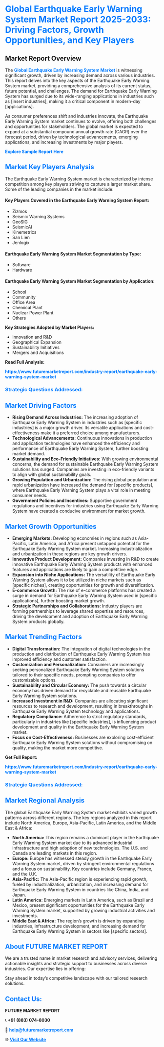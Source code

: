 <h1 style="color: #007BFF;">Global Earthquake Early Warning System Market Report 2025-2033: Driving Factors, Growth Opportunities, and Key Players</h1>

<section id="overview">
<h2>Market Report Overview</h2>
<p>The <a href="https://www.futuremarketreport.com/industry-report/earthquake-early-warning-system-market" style="color: #007BFF; text-decoration: none;"><strong>Global Earthquake Early Warning System Market</strong></a> is witnessing significant growth, driven by increasing demand across various industries. This report delves into the key aspects of the Earthquake Early Warning System market, providing a comprehensive analysis of its current status, future potential, and challenges. The demand for Earthquake Early Warning System has surged due to its wide-ranging applications in industries such as [insert industries], making it a critical component in modern-day [applications].</p>
<p>As consumer preferences shift and industries innovate, the Earthquake Early Warning System market continues to evolve, offering both challenges and opportunities for stakeholders. The global market is expected to expand at a substantial compound annual growth rate (CAGR) over the forecast period, driven by technological advancements, emerging applications, and increasing investments by major players.</p>
</section>

<section id="overview">
<p><a href="https://www.futuremarketreport.com/request-sample/reportId=115378" style="color: #007BFF; text-decoration: none;"><strong>Explore Sample Report Here</strong></a></p>
</section>

<section id="key-players">
<h2 style="color: #007BFF;">Market Key Players Analysis</h2>
<p>The Earthquake Early Warning System market is characterized by intense competition among key players striving to capture a larger market share. Some of the leading companies in the market include:</p>
<h4>Key Players Covered in the Earthquake Early Warning System Report:</h4>
<ul><li>Zizmos</li><li>Seismic Warning Systems</li><li>GeoSIG</li><li>SeismicAI</li><li>Kinemetrics</li><li>San Lien</li><li>Jenlogix</li></ul>
<h4>Earthquake Early Warning System Market Segmentation by Type:</h4>
<ul><li>Software</li><li>Hardware</li></ul>

<h4>Earthquake Early Warning System Market Segmentation by Application:</h4>
<ul><li>School</li><li>Community</li><li>Office Area</li><li>Chemical Plant</li><li>Nuclear Power Plant</li><li>Others</li></ul>
<p><strong>Key Strategies Adopted by Market Players:</strong></p>
<ul>
<li>Innovation and R&D</li>
<li>Geographical Expansion</li>
<li>Sustainability Initiatives</li>
<li>Mergers and Acquisitions</li>
</ul>
</section>

<section>
<p><strong>Read Full Analysis: </strong></p><a href="https://www.futuremarketreport.com/industry-report/earthquake-early-warning-system-market" style="color: #007BFF; text-decoration: none;"><strong>https://www.futuremarketreport.com/industry-report/earthquake-early-warning-system-market</strong></a>
<h3 style="color: #007BFF;">Strategic Questions Addressed:</h3>
</section>

<section id="driving-factors">
<h2 style="color: #007BFF;">Market Driving Factors</h2>
<ul>
<li><strong>Rising Demand Across Industries:</strong> The increasing adoption of Earthquake Early Warning System in industries such as [specific industries] is a major growth driver. Its versatile applications and cost-effectiveness make it a preferred choice among manufacturers.</li>
<li><strong>Technological Advancements:</strong> Continuous innovations in production and application technologies have enhanced the efficiency and performance of Earthquake Early Warning System, further boosting market demand.</li>
<li><strong>Sustainability and Eco-Friendly Initiatives:</strong> With growing environmental concerns, the demand for sustainable Earthquake Early Warning System solutions has surged. Companies are investing in eco-friendly variants to align with global sustainability goals.</li>
<li><strong>Growing Population and Urbanization:</strong> The rising global population and rapid urbanization have increased the demand for [specific products], where Earthquake Early Warning System plays a vital role in meeting consumer needs.</li>
<li><strong>Government Policies and Incentives:</strong> Supportive government regulations and incentives for industries using Earthquake Early Warning System have created a conducive environment for market growth.</li>
</ul>
</section>

<section id="growth-opportunities">
<h2 style="color: #007BFF;">Market Growth Opportunities</h2>
<ul>
<li><strong>Emerging Markets:</strong> Developing economies in regions such as Asia-Pacific, Latin America, and Africa present untapped potential for the Earthquake Early Warning System market. Increasing industrialization and urbanization in these regions are key growth drivers.</li>
<li><strong>Innovative Product Development:</strong> Companies investing in R&D to create innovative Earthquake Early Warning System products with enhanced features and applications are likely to gain a competitive edge.</li>
<li><strong>Expansion into Niche Applications:</strong> The versatility of Earthquake Early Warning System allows it to be utilized in niche markets such as [specific niches], creating opportunities for growth and diversification.</li>
<li><strong>E-commerce Growth:</strong> The rise of e-commerce platforms has created a surge in demand for Earthquake Early Warning System used in [specific applications], further boosting market growth.</li>
<li><strong>Strategic Partnerships and Collaborations:</strong> Industry players are forming partnerships to leverage shared expertise and resources, driving the development and adoption of Earthquake Early Warning System products globally.</li>
</ul>
</section>

<section id="trending-factors">
<h2 style="color: #007BFF;">Market Trending Factors</h2>
<ul>
<li><strong>Digital Transformation:</strong> The integration of digital technologies in the production and distribution of Earthquake Early Warning System has improved efficiency and customer satisfaction.</li>
<li><strong>Customization and Personalization:</strong> Consumers are increasingly seeking personalized Earthquake Early Warning System solutions tailored to their specific needs, prompting companies to offer customizable options.</li>
<li><strong>Sustainability and Circular Economy:</strong> The push towards a circular economy has driven demand for recyclable and reusable Earthquake Early Warning System solutions.</li>
<li><strong>Increased Investment in R&D:</strong> Companies are allocating significant resources to research and development, resulting in breakthroughs in Earthquake Early Warning System technology and applications.</li>
<li><strong>Regulatory Compliance:</strong> Adherence to strict regulatory standards, particularly in industries like [specific industries], is influencing product development and quality in the Earthquake Early Warning System market.</li>
<li><strong>Focus on Cost-Effectiveness:</strong> Businesses are exploring cost-efficient Earthquake Early Warning System solutions without compromising on quality, making the market more competitive.</li>
</ul>
</section>

<section>
<p><strong>Get Full Report: </strong></p><a href="https://www.futuremarketreport.com/industry-report/earthquake-early-warning-system-market" style="color: #007BFF; text-decoration: none;"><strong>https://www.futuremarketreport.com/industry-report/earthquake-early-warning-system-market</strong></a>
<h3 style="color: #007BFF;">Strategic Questions Addressed:</h3>
</section>


<section id="regional-analysis">
<h2 style="color: #007BFF;">Market Regional Analysis</h2>
<p>The global Earthquake Early Warning System market exhibits varied growth patterns across different regions. The key regions analyzed in this report include North America, Europe, Asia-Pacific, Latin America, and the Middle East & Africa:</p>
<ul>
<li><strong>North America:</strong> This region remains a dominant player in the Earthquake Early Warning System market due to its advanced industrial infrastructure and high adoption of new technologies. The U.S. and Canada are leading markets in this region.</li>
<li><strong>Europe:</strong> Europe has witnessed steady growth in the Earthquake Early Warning System market, driven by stringent environmental regulations and a focus on sustainability. Key countries include Germany, France, and the U.K.</li>
<li><strong>Asia-Pacific:</strong> The Asia-Pacific region is experiencing rapid growth, fueled by industrialization, urbanization, and increasing demand for Earthquake Early Warning System in countries like China, India, and Japan.</li>
<li><strong>Latin America:</strong> Emerging markets in Latin America, such as Brazil and Mexico, present significant opportunities for the Earthquake Early Warning System market, supported by growing industrial activities and investments.</li>
<li><strong>Middle East & Africa:</strong> The region’s growth is driven by expanding industries, infrastructure development, and increasing demand for Earthquake Early Warning System in sectors like [specific sectors].</li>
</ul>
</section>

<footer>
<h2 style="color: #007BFF;">About FUTURE MARKET REPORT</h2>
<p>We are a trusted name in market research and advisory services, delivering actionable insights and strategic support to businesses across diverse industries. Our expertise lies in offering:</p>

<p>Stay ahead in today’s competitive landscape with our tailored research solutions.</p>

<h2 style="color: #007BFF;">Contact Us:</h2>
<p><strong>FUTURE MARKET REPORT</strong></p>
<p>📞 <strong>+91 (883) 074-8030</strong></p>
<p>📧 <strong><a href="mailto:help@futuremarketreport.com" style="color: #007BFF;">help@futuremarketreport.com</a></strong></p>
<p>🌐 <strong><a href="https://www.futuremarketreport.com/" style="color: #007BFF;">Visit Our Website</a></strong></p>
</footer>